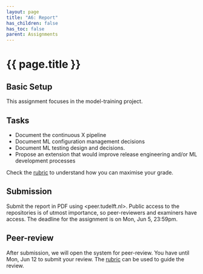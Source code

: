 ```yaml
---
layout: page
title: "A6: Report"
has_children: false
has_toc: false
parent: Assignments
---
```


# {{ page.title }}


## Basic Setup

This assignment focuses in the model-training project.

## Tasks

- Document the continuous X pipeline
- Document ML configuration management decisions
- Document ML testing design and decisions.
- Propose an extension that would improve release engineering and/or ML development processes

Check the [rubric] to understand how you can maximise your grade.

## Submission

Submit the report in PDF using <peer.tudelft.nl>.
Public access to the repositories is of utmost importance, so peer-reviewers and examiners have access.
The deadline for the assignment is on Mon, Jun 5, 23:59pm.


## Peer-review

After submission, we will open the system for peer-review.
You have until Mon, Jun 12 to submit your review. The [rubric] can be used to guide the review.

[rubric]: ../../assessment/a6-FIXME
